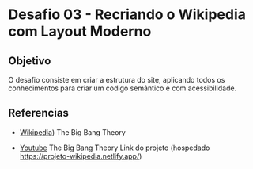 # Desafio 03 - Recriando o Wikipedia com Layout Moderno





## Objetivo
O desafio consiste em criar a estrutura do site, aplicando todos os conhecimentos para criar um codigo semântico e com acessibilidade.

## Referencias
- [Wikipedia](https://pt.wikipedia.org/wiki/The_Big_Bang_Theory)) The Big Bang Theory

- [Youtube](https://www.youtube.com/watch?v=U1KGRnWjllg) The Big Bang Theory
Link do projeto (hospedado https://projeto-wikipedia.netlify.app/)

